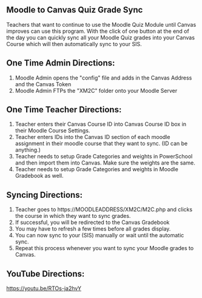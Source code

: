 ## Moodle to Canvas Quiz Grade Sync
Teachers that want to continue to use the Moodle Quiz Module until Canvas improves can use this program. With the click of one button at the end of the day you can quickly sync all your Moodle Quiz grades into your Canvas Course which will then automatically sync to your SIS.

## One Time Admin Directions:
<ol>
<li>Moodle Admin opens the "config" file and adds in the Canvas Address and the Canvas Token</li>
<li>Moodle Admin FTPs the "XM2C" folder onto your Moodle Server</li>
</ol>

## One Time Teacher Directions:
<ol>
<li>Teacher enters their Canvas Course ID into Canvas Course ID box in their Moodle Course Settings.</li>
<li>Teacher enters IDs into the Canvas ID section of each moodle assignment in their moodle course that they want to sync. (ID can be anything.)</li>
<li>Teacher needs to setup Grade Categories and weights in PowerSchool and then import them into Canvas. Make sure the weights are the same.</li>
<li>Teacher needs to setup Grade Categories and weights in Moodle Gradebook as well.</li>
  </ol>
  
  ## Syncing Directions:
  <ol>
<li>Teacher goes to https://MOODLEADDRESS/XM2C/M2C.php and clicks the course in which they want to sync grades.</li>
<li>If successful, you will be redirected to the Canvas Gradebook</li>
 <li>You may have to refresh a few times before all grades display.</li>
   <li>You can now sync to your (SIS) manually or wait until the automatic sync.</li>
   <li>Repeat this process whenever you want to sync your Moodle grades to Canvas.</li>
 </ol>
 
 ## YouTube Directions:
 
https://youtu.be/RTOs-ja2hvY
